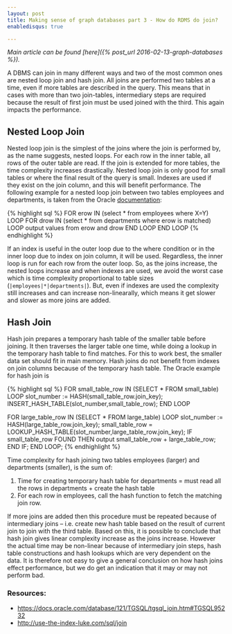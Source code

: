 ```yaml
---
layout: post
title: Making sense of graph databases part 3 - How do RDMS do join?
enabledisqus: true

---
```


 _Main article can be found [here]({% post_url 2016-02-13-graph-databases %})._


A DBMS can join in many different ways and two of the most common ones are nested loop join and hash join.  All joins are performed two tables at a time, even if more tables are described in the query. This means that in cases with more than two join-tables, intermediary steps are required because the result of first join must be used joined with the third. This again impacts the performance.

## Nested Loop Join
Nested loop join is the simplest of the joins where the join is performed by, as the name suggests, nested loops. For each row in the inner table, all rows of the outer table are read. If the join is extended for more tables, the time complexity increases drastically. Nested loop join is only good for small tables or where the final result of the query is small. Indexes are used if they exist on the join column, and this will benefit performance. The following example for a nested loop join between two tables employees and departments, is taken from the Oracle [documentation](https://docs.oracle.com/database/121/TGSQL/tgsql_join.htm#TGSQL95232):

{% highlight sql %}
FOR erow IN (select * from employees where X=Y) LOOP
  FOR drow IN (select * from departments where erow is matched) LOOP
    output values from erow and drow
  END LOOP
END LOOP
{% endhighlight %}

If an index is useful in the outer loop due to the where condition or in the inner loop due to index on join column, it will be used. Regardless, the inner loop is run for each row from the outer loop. So, as the joins increase, the nested loops increase and when indexes are used, we avoid the worst case which is time complexity proportional to table sizes (`|employees|*|departments|`). But, even if indexes are used the complexity still increases and can increase non-linearally, which means it get slower and slower as more joins are added.

## Hash Join
Hash join prepares a temporary hash table of the smaller table before joining. It then traverses the larger table one time, while doing a lookup in the temporary hash table to find matches. For this to work best, the smaller data set should fit in main memory. Hash joins do not benefit from indexes on join columns because of the temporary hash table. The Oracle example for hash join is

{% highlight sql %}
FOR small_table_row IN (SELECT * FROM small_table)
LOOP
  slot_number := HASH(small_table_row.join_key);
  INSERT_HASH_TABLE(slot_number,small_table_row);
END LOOP

FOR large_table_row IN (SELECT * FROM large_table)
LOOP
   slot_number := HASH(large_table_row.join_key);
   small_table_row = LOOKUP_HASH_TABLE(slot_number,large_table_row.join_key);
   IF small_table_row FOUND
   THEN
      output small_table_row + large_table_row;
   END IF;
END LOOP;
{% endhighlight %}

Time complexity for hash joining two tables employees (larger) and departments (smaller), is the sum of:

1. Time for creating temporary hash table for departments  = must read all the rows in departments + create the hash table
2. For each row in employees, call the hash function to fetch the matching join row.

If more joins are added then this procedure must be repeated because of intermediary joins – i.e. create new hash table based on the result of current join to join with the third table. Based on this, it is possible to conclude that hash join gives linear complexity increase as the joins increase. However the actual time may be non-linear because of intermediary join steps, hash table constructions and hash lookups which are very dependent on the data. It is therefore not easy to give a general conclusion on how hash joins effect performance, but we do get an indication that it may or may not perform bad.

### Resources:
* <https://docs.oracle.com/database/121/TGSQL/tgsql_join.htm#TGSQL95232>
* <http://use-the-index-luke.com/sql/join>
